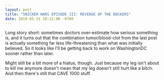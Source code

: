 ```yaml
---
layout: post
title: "SNICKER WARS EPISODE III: REVENGE OF THE BOCKERS"
date: 2019-05-31 18:22:00 -0700
---
```

Long story short: sometimes doctors over-estimate how serious something is, and
it turns out that the combination tumor/blood-clot from the last post is
actually something far less life-threatening than what was initially believed.
So it looks like I'll be getting back to work on WashingtonDC sooner rather
than later.

Might still be a bit more of a hiatus, though.  Just because my leg isn't about
to kill me anymore doesn't mean that my leg doesn't still hurt like a bitch.
And then there's still that CAVE 1000 stuff.
